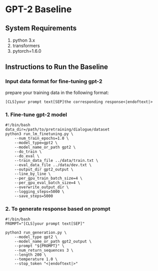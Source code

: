 # GPT-2 Baseline

## System Requirements

1. python 3.x
2. transformers
3. pytorch=1.6.0

## Instructions to Run the Baseline

### Input data format for fine-tuning gpt-2

prepare your training data in the following format:

```
[CLS]your prompt text[SEP]the corresponding response<|endoftext|>
```

### 1. Fine-tune gpt-2 model
```
#!/bin/bash                                                                                                                                                                                                    
data_dir=/path/to/pretraining/dialogue/dataset
python3 run_lm_finetuning.py \
    --num_train_epochs=1.0 \
    --model_type=gpt2 \
    --model_name_or_path gpt2 \
    --do_train \
    --do_eval \
    --train_data_file ../data/train.txt \
    --eval_data_file ../data/dev.txt \
    --output_dir gpt2_output \
    --line_by_line \
    --per_gpu_train_batch_size=4 \
    --per_gpu_eval_batch_size=4 \
    --overwrite_output_dir \
    --logging_steps=5000 \
    --save_steps=5000
```

### 2. To generate response based on prompt
```
#!/bin/bash                                                                                                                                                                                                    
PROMPT="[CLS]your prompt text[SEP]"

python3 run_generation.py \
    --model_type gpt2 \
    --model_name_or_path gpt2_output \
    --prompt "${PROMPT}" \
    --num_return_sequences 3 \
    --length 200 \
    --temperature 1.0 \
    --stop_token "<|endoftext|>"
```
